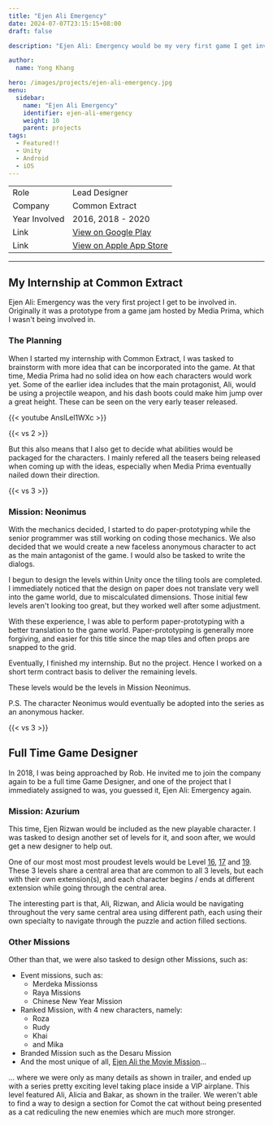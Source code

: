 ```yaml
---
title: "Ejen Ali Emergency"
date: 2024-07-07T23:15:15+08:00
draft: false

description: "Ejen Ali: Emergency would be my very first game I get involved in within the game industry. I started on this project during my internship and again when I rejoin the company."

author:
  name: Yong Khang

hero: /images/projects/ejen-ali-emergency.jpg
menu:
  sidebar:
    name: "Ejen Ali Emergency"
    identifier: ejen-ali-emergency
    weight: 10
    parent: projects
tags:
  - Featured!!
  - Unity
  - Android
  - iOS
---
```


<table style="margin-left: auto; margin-right: auto;">
  <tr><td>Role</td>					<td>Lead Designer</td>
  <tr><td>Company</th>				<td>Common Extract</th>
  <tr><td>Year Involved</td>		<td>2016, 2018 - 2020</td>
  <tr><td>Link</td>		<td><a href="https://play.google.com/store/apps/details?id=com.commonextract.ejenaliemergency">View on Google Play</a></td>
  <tr><td>Link</td>		<td><a href="https://apps.apple.com/us/app/ejen-ali-emergency/id1147029036">View on Apple App Store</a></td>
</table>

---

## My Internship at Common Extract

Ejen Ali: Emergency was the very first project I get to be involved in. Originally it was a prototype from a game jam hosted by Media Prima, which I wasn't being involved in.

### The Planning

When I started my internship with Common Extract, I was tasked to brainstorm with more idea that can be incorporated into the game. At that time, Media Prima had no solid idea on how each characters would work yet. Some of the earlier idea includes that the main protagonist, Ali, would be using a projectile weapon, and his dash boots could make him jump over a great height. These can be seen on the very early teaser released.



{{< youtube AnslLel1WXc >}}


{{< vs 2 >}}

But this also means that I also get to decide what abilities would be packaged for the characters. I mainly refered all the teasers being released when coming up with the ideas, especially when Media Prima eventually nailed down their direction.

{{< vs 3 >}}

### Mission: Neonimus

With the mechanics decided, I started to do paper-prototyping while the senior programmer was still working on coding those mechanics. We also decided that we would create a new faceless anonymous character to act as the main antagonist of the game. I would also be tasked to write the dialogs.

I begun to design the levels within Unity once the tiling tools are completed. I immediately noticed that the design on paper does not translate very well into the game world, due to miscalculated dimensions. Those initial few levels aren't looking too great, but they worked well after some adjustment.

With these experience, I was able to perform paper-prototyping with a better translation to the game world. Paper-prototyping is generally more forgiving, and easier for this title since the map tiles and often props are snapped to the grid.

Eventually, I finished my internship. But no the project. Hence I worked on a short term contract basis to deliver the remaining levels.

These levels would be the levels in Mission Neonimus.

P.S. The character Neonimus would eventually be adopted into the series as an anonymous hacker.

{{< vs 3 >}}

## Full Time Game Designer

In 2018, I was being approached by Rob. He invited me to join the company again to be a full time Game Designer, and one of the project that I immediately assigned to was, you guessed it, Ejen Ali: Emergency again.

### Mission: Azurium

This time, Ejen Rizwan would be included as the new playable character. I was tasked to design another set of levels for it, and soon after, we would get a new designer to help out.

One of our most most most proudest levels would be Level [16](https://www.youtube.com/watch?v=lX5n6_oQWko), [17](https://www.youtube.com/watch?v=2iH2WmxE4dg) and [19](https://www.youtube.com/watch?v=-IrwmTrbvQE). These 3 levels share a central area that are common to all 3 levels, but each with their own extension(s), and each character begins / ends at different extension while going through the central area.

The interesting part is that, Ali, Rizwan, and Alicia would be navigating throughout the very same central area using different path, each using their own specialty to navigate through the puzzle and action filled sections.

### Other Missions

Other than that, we were also tasked to design other Missions, such as:
- Event missions, such as:
  - Merdeka Missionss
  - Raya Missions
  - Chinese New Year Mission
- Ranked Mission, with 4 new characters, namely:
  - Roza
  - Rudy
  - Khai
  - and Mika
- Branded Mission such as the Desaru Mission
- And the most unique of all, [Ejen Ali the Movie Mission](https://www.youtube.com/watch?v=wtEbwr9AxcI)...

... where we were only as many details as shown in trailer, and ended up with a series pretty exciting level taking place inside a VIP airplane. This level featured Ali, Alicia and Bakar, as shown in the trailer. We weren't able to find a way to design a section for Comot the cat without being presented as a cat rediculing the new enemies which are much more stronger.
                           
						   
